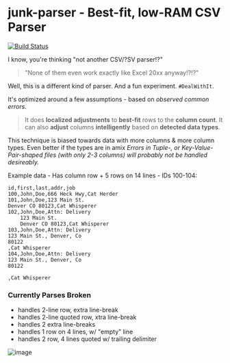 # junk-parser - Best-fit, low-RAM CSV Parser

[![Build Status](https://travis-ci.org/justsml/junk-parser.svg?branch=master)](https://travis-ci.org/justsml/junk-parser)

I know, you're thinking "not another CSV/?SV parser!?"

> "None of them even work exactly like Excel 20xx anyway!?!?"


Well, this is a different kind of parser.
And a fun experiment.
`#DealWithIt`.

It's optimized around a few assumptions - based on _observed common errors_.

> It does **localized adjustments** to **best-fit** rows to the **column count**.
It can also **adjust** columns **intelligently** based on **detected data types**.

This technique is biased towards data with more columns & more column types.
Even better if the types are in amix
_Errors in Tuple-, or Key-Value-Pair-shaped files (with only 2-3 columns) will probably not be handled desireably._

Example data - Has column row + 5 rows on 14 lines - IDs 100-104:

```
id,first,last,addr,job
100,John,Doe,666 Heck Hwy,Cat Herder
101,John,Doe,123 Main St.
Denver CO 80123,Cat Whisperer
102,John,Doe,Attn: Delivery
    123 Main St.
    Denver CO 80123,Cat Whisperer
103,John,Doe,Attn: Delivery
123 Main St., Denver, Co
80122
,Cat Whisperer
104,John,Doe,Attn: Delivery
123 Main St., Denver, Co
80122

,Cat Whisperer
```

### Currently Parses Broken

* handles 2-line row, extra line-break
* handles 2-line quoted row, xtra line-break
* handles 2 extra line-breaks
* handles 1 row on 4 lines, w/ "empty" line
* handles 2 row, 4 lines quoted w/ trailing delimiter

![image](https://cloud.githubusercontent.com/assets/397632/18941135/aeb3dd68-85cb-11e6-8c9c-708c356b098b.png)

